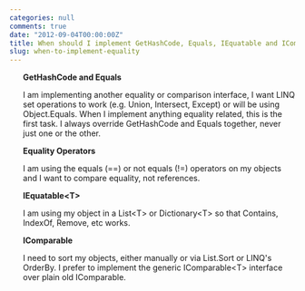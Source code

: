 ```yaml
---
categories: null
comments: true
date: "2012-09-04T00:00:00Z"
title: When should I implement GetHashCode, Equals, IEquatable and IComparable?
slug: when-to-implement-equality
---
```


<ul style="list-style-type: none">
    <li><strong>GetHashCode and Equals</strong>
        <p>I am implementing another equality or comparison interface, I want LINQ set operations to work (e.g. Union, Intersect, Except)
            or will be using Object.Equals. When I implement anything equality related, this is the first task. I always override GetHashCode
            and Equals together, never just one or the other.</p></li>
    <li><strong>Equality Operators</strong>
        <p>I am using the equals (==) or not equals (!=) operators on my objects and I want to compare equality, not references.</p>
    </li>
    <li><strong>IEquatable&lt;T&gt;</strong>
        <p>I am using my object in a List&lt;T&gt; or Dictionary&lt;T&gt; so that Contains, IndexOf, Remove, etc works.</p>
    </li>
    <li><strong>IComparable</strong>
        <p>I need to sort my objects, either manually or via List.Sort or LINQ's OrderBy. I prefer to implement the generic IComparable&lt;T&gt;
            interface over plain old IComparable.</p>
    </li>
</ul>
